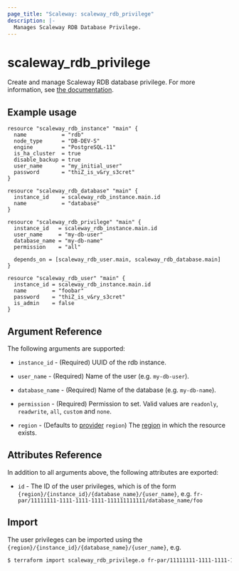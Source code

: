 ```yaml
---
page_title: "Scaleway: scaleway_rdb_privilege"
description: |-
  Manages Scaleway RDB Database Privilege.
---
```


# scaleway_rdb_privilege

Create and manage Scaleway RDB database privilege.
For more information, see [the documentation](https://developers.scaleway.com/en/products/rdb/api/#user-and-permissions).

## Example usage

```hcl
resource "scaleway_rdb_instance" "main" {
  name           = "rdb"
  node_type      = "DB-DEV-S"
  engine         = "PostgreSQL-11"
  is_ha_cluster  = true
  disable_backup = true
  user_name      = "my_initial_user"
  password       = "thiZ_is_v&ry_s3cret"
}

resource "scaleway_rdb_database" "main" {
  instance_id    = scaleway_rdb_instance.main.id
  name           = "database"
}

resource "scaleway_rdb_privilege" "main" {
  instance_id   = scaleway_rdb_instance.main.id
  user_name     = "my-db-user"
  database_name = "my-db-name"
  permission    = "all"

  depends_on = [scaleway_rdb_user.main, scaleway_rdb_database.main]
}

resource "scaleway_rdb_user" "main" {
  instance_id = scaleway_rdb_instance.main.id
  name        = "foobar"
  password    = "thiZ_is_v&ry_s3cret"
  is_admin    = false
}
```

## Argument Reference

The following arguments are supported:

- `instance_id` - (Required) UUID of the rdb instance.

- `user_name` - (Required) Name of the user (e.g. `my-db-user`).

- `database_name` - (Required) Name of the database (e.g. `my-db-name`).

- `permission` - (Required) Permission to set. Valid values are `readonly`, `readwrite`, `all`, `custom` and `none`.

- `region` - (Defaults to [provider](../index.md#arguments-reference) `region`) The [region](../guides/regions_and_zones.md#regions) in which the resource exists.

## Attributes Reference

In addition to all arguments above, the following attributes are exported:

- `id` - The ID of the user privileges, which is of the form `{region}/{instance_id}/{database_name}/{user_name}`, e.g. `fr-par/11111111-1111-1111-1111-111111111111/database_name/foo`

## Import

The user privileges can be imported using the `{region}/{instance_id}/{database_name}/{user_name}`, e.g.

```bash
$ terraform import scaleway_rdb_privilege.o fr-par/11111111-1111-1111-1111-111111111111/database_name/foo
```
